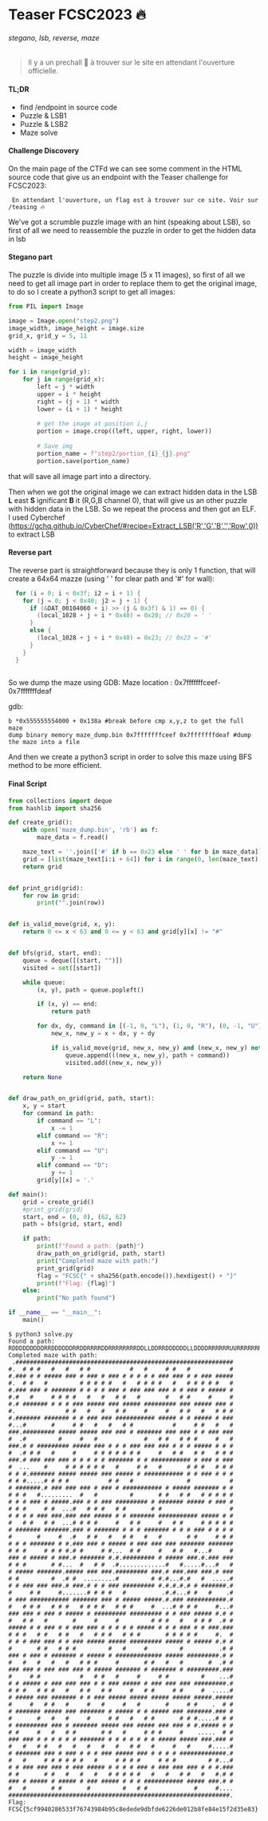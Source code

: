 # Teaser FCSC2023 🔥
###### stegano, lsb, reverse, maze

> Il y a un prechall 🦕 à trouver sur le site en attendant l'ouverture officielle.

#### TL;DR
* find /endpoint in source code
* Puzzle & LSB1
* Puzzle & LSB2
* Maze solve

#### Challenge Discovery
On the main page of the CTFd we can see some comment in the HTML source code that give us an endpoint with the Teaser challenge for FCSC2023:
```
 En attendant l'ouverture, un flag est à trouver sur ce site. Voir sur /teasing 🔥
```
We've got a scrumble puzzle image with an hint (speaking about LSB), so first of all we need to reassemble the puzzle in order to get the hidden data in lsb 
#### Stegano part

The puzzle is divide into multiple image (5 x 11 images), so first of all we need to get all image part in order to replace them to get the original image, to do so I create a python3 script to get all images:
```python
from PIL import Image

image = Image.open("step2.png")
image_width, image_height = image.size
grid_x, grid_y = 5, 11

width = image_width 
height = image_height 

for i in range(grid_y):
    for j in range(grid_x):
        left = j * width
        upper = i * height
        right = (j + 1) * width
        lower = (i + 1) * height
        
        # get the image at position i,j
        portion = image.crop((left, upper, right, lower))
        
        # Save img
        portion_name = f"step2/portion_{i}_{j}.png"
        portion.save(portion_name)
```
that will save all image part into a directory.

Then when we got the original image we can extract hidden data in the LSB **L** east **S** ignificant **B** it  (R,G,B channel 0), that will give us an other puzzle with hidden data in the LSB. So we repeat the process and then got an ELF.
I used Cyberchef (https://gchq.github.io/CyberChef/#recipe=Extract_LSB('R','G','B','','Row',0)) to extract LSB

#### Reverse part
The reverse part is straightforward because they is only 1 function, that will create a 64x64 mazze (using ' ' for clear path and '#' for wall):
```c
  for (i = 0; i < 0x3f; i2 = i + 1) {
    for (j = 0; j < 0x40; j2 = j + 1) {
      if (&DAT_00104060 + i) >> (j & 0x3f) & 1) == 0) {
        (local_1028 + j + i * 0x40) = 0x20; // 0x20 = ' '
      }
      else {
        (local_1028 + j + i * 0x40) = 0x23; // 0x23 = '#'
      }
    }
  }
  
```

So we dump the maze using GDB:
Maze location : 0x7fffffffceef-0x7fffffffdeaf 

gdb:
```
b *0x555555554000 + 0x138a #break before cmp x,y,z to get the full maze
dump binary memory maze_dump.bin 0x7fffffffceef 0x7fffffffdeaf #dump the maze into a file
```

And then we create a python3 script in order to solve this maze using BFS method to be more efficient.
#### Final Script

```python
from collections import deque
from hashlib import sha256

def create_grid():
    with open('maze_dump.bin', 'rb') as f:
        maze_data = f.read()

    maze_text = ''.join(['#' if b == 0x23 else ' ' for b in maze_data])
    grid = [list(maze_text[i:i + 64]) for i in range(0, len(maze_text), 64)]
    return grid


def print_grid(grid):
    for row in grid:
        print("".join(row))


def is_valid_move(grid, x, y):
    return 0 <= x < 63 and 0 <= y < 63 and grid[y][x] != "#"


def bfs(grid, start, end):
    queue = deque([(start, "")])
    visited = set([start])

    while queue:
        (x, y), path = queue.popleft()

        if (x, y) == end:
            return path

        for dx, dy, command in [(-1, 0, "L"), (1, 0, "R"), (0, -1, "U"), (0, 1, "D")]:
            new_x, new_y = x + dx, y + dy

            if is_valid_move(grid, new_x, new_y) and (new_x, new_y) not in visited:
                queue.append(((new_x, new_y), path + command))
                visited.add((new_x, new_y))

    return None


def draw_path_on_grid(grid, path, start):
    x, y = start
    for command in path:
        if command == "L":
            x -= 1
        elif command == "R":
            x += 1
        elif command == "U":
            y -= 1
        elif command == "D":
            y += 1
        grid[y][x] = '.'

def main():
    grid = create_grid()
    #print_grid(grid)
    start, end = (0, 0), (62, 62)
    path = bfs(grid, start, end)

    if path:
        print(f"Found a path: {path}")
        draw_path_on_grid(grid, path, start)
        print("Completed maze with path:")
        print_grid(grid)
        flag = "FCSC{" + sha256(path.encode()).hexdigest() + "}"
        print(f"Flag: {flag}")
    else:
        print("No path found")

if __name__ == "__main__":
    main()
```

```
$ python3 solve.py
Found a path: RDDDDDDDDDRRDDDDDDRRDDRRRRDDRRRRRRRRDDLLDDRRDDDDDDLLDDDDRRRRRRUURRRRRRRRUUUURRDDRRRRRRRRRRRRDDDDDDRRUUUURRDDRRUUUURRRRUURRDDRRDDRRRRDDDDLLDDDDDDDDDDRRDDLLLLDDDDLLLLDDRRRRDDRRRRDDLLDDDDRRRD
Completed maze with path:
 .############################################################# 
#.  # # #   #   #   # #           #   #     # #   #           # 
#.### # # ##### ### # ### # ### # # # # # ### ### # # ### ##### 
#.  # #   #         # # # # #   #   # # # #   #   # # # # #   # 
#.### ### # ####### # # # # ### # ### ### ### # # ### # ##### # 
#.#   #     # # # #   #   #   # #   #       #   # #     #     # 
#.# ####### # # # ### ##### ### ##### ######### ### ##### ### # 
#.              # #   #   #   # #     #     #   # #   #   # # # 
#.####### ####### # # ### ### ########### ##### # # ##### # ### 
#...#       #     # #   #   #   # #           #     # #   #   # 
###.######### ##### ##### ### ### # ####### ### ### # # ### ### 
#  .#         #     #   #             #   # #   # # #     #   # 
###.# # ######### ##### ### # # # ### ### ### # # # ##### # # # 
#  .# # #   #     #     # # # # # # #     #   # #   # #   # # # 
###.# ### ### ### # # # # # ####### # # ########### # ### # ### 
#  ...    #     # # # # # #   #     # #   #       # # #   # # # 
# # #.####### ##### ##### ### ##### # ########### # # ### # # # 
# # #.....# # # #           # #   #               #           # 
# #######.# ### ### ### # ### # ########### # ##### ####### # # 
# # #   #.........  #   #         #       # #   # #   # # # # # 
# # # ### # #####.### # # ### ######### # ####### ##### # ### # 
# # #     # #  ...#   # # #   # #       # #                   # 
# # # # ### ###.### ### ##### # # ####### ########### ##### # # 
#   # #   # #  ...# # # #     #   # #     #   # #     # # # # # 
# ####### #######.### # ####### # # # ####### # # # ### # # # # 
#       #     #  .#   # #   #   # #   #   #       # #     # # # 
# # # ####### # #.### ### # ##### # ### ### ### ####### ####### 
# # #     # # # #.# #     # #...  # #     #   # #   #...#     # 
### # ##### # ###.# ####### #.#.######### # ##### ###.#.### ### 
# # #       # #...  #   # #  .#.............#   #.....#...#   # 
# ##### #######.##### ### ###.######### ###.# ###.### ###.# ### 
# #         #  .# #  .........#         # #.#...#.#   #  .....# 
# # ### ### ###.# ###.# # # ### ######### #.#.#.#.# # #######.# 
#     # #     #.......# # # #   #          .#.#...# #   #    .# 
# ### ########### ####### ### # ##### #####.#.### ###########.# 
#   # # #   # # #   # # # #   # # #     #  ...# # # #     #...# 
### ### # ### # ##### # ######### ######### # # ### ##### #.# # 
#   # #   #       #     #     #         # # #   #   # # #  .# # 
##### # # ### # # ### ### # # # # # ##### # # # ### # # ###.### 
# # #   # #   # #   #   # # #   # # #       # # # # #     #.  # 
# # # ### ### # # ### ##### ##### ######### ##### # ##### #.# # 
#       # #   # # #         #   #     #         #          .# # 
### # ### # ####### # ##### # ############# ##### #########.# # 
#   #   #   #   #   # # #     #       # #   #   #       #  .# # 
### ### # ### ### ### # ##### ####### # ####### # #########.### 
#     # #           #   # #   #     #     # #         #    ...# 
# # ##### # ### ### ### # # ### ##### # ### ### ### #########.# 
# # #   # # #   #   # #   # #     #   # #     # #     #  .....# 
# ##### ### ####### # # ### ##### ##### ##### ##### #####.##### 
#     #   # #   #     #   #     #   #       #     # #    .  # # 
# ####### ##### ### ####### # ##### # # ##### ### #######.### # 
#       #   #   #     #     # #   #   # #       # # #.....# # # 
# ######### ### # ####### ##### ### ##### ### ### # #.##### # # 
# #     #   #   # #       # #   #     # # #     #    .....  # # 
### ### # # # # # # ####### # # # # # # # ##### ##### ###.### # 
#   #   # #   #   #   #   #   #   # #   #     #   #     #.....# 
# ####### ### # ### # # # ### ##### ### # # # # #############.# 
#   #     # # # # # #   #     # # # #     # # #         # #...# 
# # ### ### ### # ### ##### # # # # ### # ### ### ### # # #.### 
# #       # #   #   #   #   # # # # #   #   #   # #   #   #.# # 
### # ##### # ##### # ### ##### # # # ########### ##### ###.# # 
#   #       # #       #         #   # #             #     #.... 
##############################################################. 
Flag: FCSC{5cf9940286533f76743984b95c8edede9dbfde6226de012b8fe84e15f2d35e83}
```
